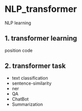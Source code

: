 # NLP_transformer
NLP learning


## 1. transformer learning

position code

## 2. transformer task

- text classification
- sentence-similarity
- ner
- QA
- ChatBot
- Summarization

